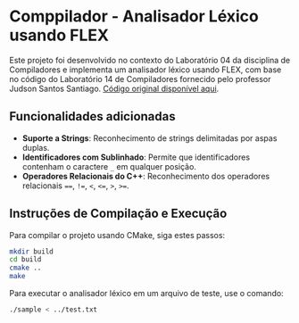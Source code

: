 # Comppilador - Analisador Léxico usando FLEX

Este projeto foi desenvolvido no contexto do Laboratório 04 da disciplina de Compiladores e implementa um analisador léxico usando FLEX, com base no código do Laboratório 14 de Compiladores fornecido pelo professor Judson Santos Santiago. [Código original disponível aqui](https://github.com/JudsonSS/Compiladores/tree/2e1b81ba859e18e938ea149d1cef2edea04dde36/Labs/Lab14/Sample).

## Funcionalidades adicionadas

- **Suporte a Strings**: Reconhecimento de strings delimitadas por aspas duplas.
- **Identificadores com Sublinhado**: Permite que identificadores contenham o caractere `_` em qualquer posição.
- **Operadores Relacionais do C++**: Reconhecimento dos operadores relacionais `==`, `!=`, `<`, `<=`, `>`, `>=`.

## Instruções de Compilação e Execução

Para compilar o projeto usando CMake, siga estes passos:

```bash
mkdir build
cd build
cmake ..
make
```


Para executar o analisador léxico em um arquivo de teste, use o comando:
```bash
./sample < ../test.txt
```
